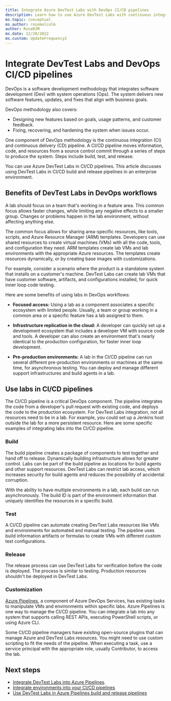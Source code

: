 ```yaml
---
title: Integrate Azure DevTest Labs with DevOps CI/CD pipelines
description: Learn how to use Azure DevTest Labs with continuous integration (CI) and continuous delivery (CD) pipelines in an enterprise environment.
ms.topic: conceptual
ms.author: rosemalcolm
author: RoseHJM
ms.date: 12/28/2022
ms.custom: UpdateFrequency2
---
```


# Integrate DevTest Labs and DevOps CI/CD pipelines

DevOps is a software development methodology that integrates software development (Dev) with system operations (Ops). The system delivers new software features, updates, and fixes that align with business goals.

DevOps methodology also covers:

- Designing new features based on goals, usage patterns, and customer feedback.
- Fixing, recovering, and hardening the system when issues occur.

One component of DevOps methodology is the continuous integration (CI) and continuous delivery (CD) pipeline. A CI/CD pipeline moves information, code, and resources from a source control commit through a series of steps to produce the system. Steps include build, test, and release.

You can use Azure DevTest Labs in CI/CD pipelines. This article discusses using DevTest Labs in CI/CD build and release pipelines in an enterprise environment.

## Benefits of DevTest Labs in DevOps workflows

A lab should focus on a team that's working in a feature area. This common focus allows faster changes, while limiting any negative effects to a smaller group. Changes or problems happen in the lab environment, without affecting anything else.

The common focus allows for sharing area-specific resources, like tools, scripts, and Azure Resource Manager (ARM) templates. Developers can use shared resources to create virtual machines (VMs) with all the code, tools, and configuration they need. ARM templates create lab VMs and lab environments with the appropriate Azure resources. The templates create resources dynamically, or by creating base images with customizations.

For example, consider a scenario where the product is a standalone system that installs on a customer's machine. DevTest Labs can create lab VMs that have customer software, artifacts, and configurations installed, for quick inner loop code testing.

Here are some benefits of using labs in DevOps workflows:

- **Focused access:** Using a lab as a component associates a specific ecosystem with limited people. Usually, a team or group working in a common area or a specific feature has a lab assigned to them.

- **Infrastructure replication in the cloud:** A developer can quickly set up a development ecosystem that includes a developer VM with source code and tools. A developer can also create an environment that's nearly identical to the production configuration, for faster inner loop development.

- **Pre-production environments:** A lab in the CI/CD pipeline can run several different pre-production environments or machines at the same time, for asynchronous testing. You can deploy and manage different support infrastructures and build agents in a lab.

## Use labs in CI/CD pipelines

The CI/CD pipeline is a critical DevOps component. The pipeline integrates the code from a developer's pull request with existing code, and deploys the code to the production ecosystem. For DevTest Labs integration, not all resources need to be in a lab. For example, you could set up a Jenkins host outside the lab for a more persistent resource. Here are some specific examples of integrating labs into the CI/CD pipeline.

### Build

The build pipeline creates a package of components to test together and hand off to release. Dynamically building infrastructure allows for greater control. Labs can be part of the build pipeline as locations for build agents and other support resources. DevTest Labs can restrict lab access, which increases security for build agents and reduces the possibility of accidental corruption.

With the ability to have multiple environments in a lab, each build can run asynchronously. The build ID is part of the environment information that uniquely identifies the resources in a specific build.

### Test

A CI/CD pipeline can automate creating DevTest Labs resources like VMs and environments for automated and manual testing. The pipeline uses build information artifacts or formulas to create VMs with different custom test configurations.

### Release

The release process can use DevTest Labs for verification before the code is deployed. The process is similar to testing. Production resources shouldn't be deployed in DevTest Labs.

### Customization

[Azure Pipelines](/azure/devops/pipelines/get-started/what-is-azure-pipelines), a component of Azure DevOps Services, has existing tasks to manipulate VMs and environments within specific labs. Azure Pipelines is one way to manage the CI/CD pipeline. You can integrate a lab into any system that supports calling REST APIs, executing PowerShell scripts, or using Azure CLI.

Some CI/CD pipeline managers have existing open-source plugins that can manage Azure and DevTest Labs resources. You might need to use custom scripting to fit the needs of the pipeline. When executing a task, use a service principal with the appropriate role, usually Contributor, to access the lab.

## Next steps

- [Integrate DevTest Labs into Azure Pipelines](devtest-lab-integrate-ci-cd.md).
- [Integrate environments into your CI/CD pipelines](integrate-environments-devops-pipeline.md)
- [Use DevTest Labs in Azure Pipelines build and release pipelines](use-devtest-labs-build-release-pipelines.md)
 
